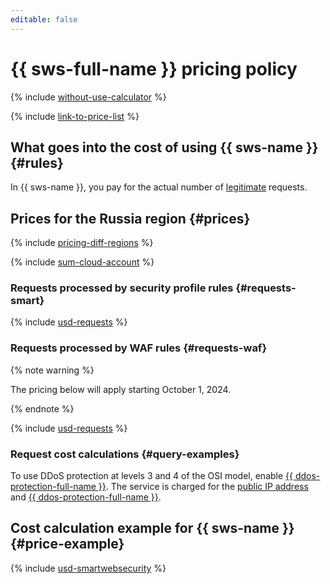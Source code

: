 ```yaml
---
editable: false
---
```


# {{ sws-full-name }} pricing policy



{% include [without-use-calculator](../_includes/pricing/without-use-calculator.md) %}

{% include [link-to-price-list](../_includes/pricing/link-to-price-list.md) %}

## What goes into the cost of using {{ sws-name }} {#rules}

In {{ sws-name }}, you pay for the actual number of [legitimate](concepts/rules.md#rule-action) requests.

## Prices for the Russia region {#prices}

{% include [pricing-diff-regions](../_includes/pricing-diff-regions.md) %}

{% include [sum-cloud-account](../_includes/smartwebsecurity/sum-cloud-account.md) %}

### Requests processed by security profile rules {#requests-smart}



{% include [usd-requests](../_pricing/smartwebsecurity/usd-requests.md) %}


### Requests processed by WAF rules {#requests-waf}

{% note warning %}

The pricing below will apply starting October 1, 2024.

{% endnote %}



{% include [usd-requests](../_pricing/smartwebsecurity/usd-requests-waf.md) %}


### Request cost calculations {#query-examples}


To use DDoS protection at levels 3 and 4 of the OSI model, enable [{{ ddos-protection-full-name }}](../vpc/ddos-protection/index.md). The service is charged for the [public IP address](../vpc/pricing.md#prices-public-ip) and [{{ ddos-protection-full-name }}](../vpc/pricing.md#prices-ddos-protection).


## Cost calculation example for {{ sws-name }} {#price-example}



{% include [usd-smartwebsecurity](../_pricing_examples/smartwebsecurity/usd-smartwebsecurity.md) %}
